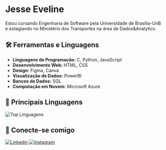 # Jesse Eveline

Estou cursando Engenharia de Software pela Universidade de Brasília-UnB e estagiando no Ministério dos Transportes na área de Dados&Analytics.

## 🛠️ Ferramentas e Linguagens

- **Linguagens de Programação:** C, Python, JavaScript
- **Desenvolvimento Web:** HTML, CSS
- **Design:** Figma, Canva
- **Visualização de Dados:** PowerBI
- **Bancos de Dados:** SQL
- **Computação em Nuvem:** Microsoft Azure

## 🚀 Principais Linguagens

![Top Linguagens](https://github-readme-stats.vercel.app/api/top-langs/?username=xzxjesse&layout=compact&theme=dark)

## 🔗 Conecte-se comigo

[![Linkedin](https://img.shields.io/badge/LinkedIn-Jesse%20Eveline-blue)](https://www.linkedin.com/in/xzxjesse/)
[![Instagram](https://img.shields.io/badge/Instagram-%40seu_usuario-purple)](https://www.instagram.com/xzxjesse)
